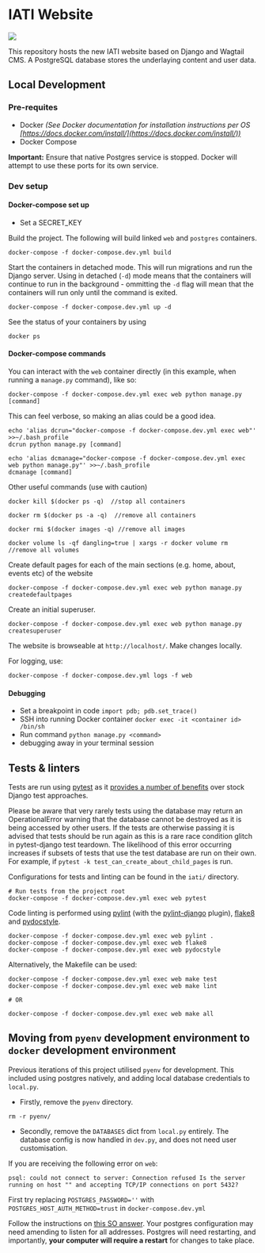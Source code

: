 # IATI Website

![](https://github.com/IATI/IATI-Standard-Website/workflows/CI/badge.svg)

This repository hosts the new IATI website based on Django and Wagtail CMS. A PostgreSQL database stores the underlaying content and user data.

## Local Development

### Pre-requites

- Docker _(See Docker documentation for installation instructions per OS [https://docs.docker.com/install/](https://docs.docker.com/install/))_
- Docker Compose

**Important:** Ensure that native Postgres service is stopped. Docker will attempt to use these ports for its own service.

### Dev setup

#### Docker-compose set up

- Set a SECRET_KEY

Build the project. The following will build linked `web` and `postgres` containers.

```
docker-compose -f docker-compose.dev.yml build
```

Start the containers in detached mode. This will run migrations and run the Django server. Using in detached (`-d`) mode means that the containers will continue to run in the background - ommitting the `-d` flag will mean that the containers will run only until the command is exited.

```
docker-compose -f docker-compose.dev.yml up -d
```

See the status of your containers by using

```
docker ps
```

#### Docker-compose commands

You can interact with the `web` container directly (in this example, when running a `manage.py` command), like so:

```
docker-compose -f docker-compose.dev.yml exec web python manage.py [command]
```

This can feel verbose, so making an alias could be a good idea.

```
echo 'alias dcrun="docker-compose -f docker-compose.dev.yml exec web"' >>~/.bash_profile
dcrun python manage.py [command]

echo 'alias dcmanage="docker-compose -f docker-compose.dev.yml exec web python manage.py"' >>~/.bash_profile
dcmanage [command]
```

Other useful commands (use with caution)

```
docker kill $(docker ps -q)  //stop all containers

docker rm $(docker ps -a -q)  //remove all containers

docker rmi $(docker images -q) //remove all images

docker volume ls -qf dangling=true | xargs -r docker volume rm  //remove all volumes

```

Create default pages for each of the main sections (e.g. home, about, events etc) of the website

```
docker-compose -f docker-compose.dev.yml exec web python manage.py createdefaultpages
```

Create an initial superuser.

```
docker-compose -f docker-compose.dev.yml exec web python manage.py createsuperuser
```

The website is browseable at `http://localhost/`. Make changes locally.

For logging, use:

```
docker-compose -f docker-compose.dev.yml logs -f web
```

#### Debugging

- Set a breakpoint in code `import pdb; pdb.set_trace()`
- SSH into running Docker container `docker exec -it <container id> /bin/sh`
- Run command `python manage.py <command>`
- debugging away in your terminal session

## Tests & linters

Tests are run using [pytest](https://pytest.org/) as it [provides a number of benefits](https://pytest-django.readthedocs.io/en/latest/#why-would-i-use-this-instead-of-django-s-manage-py-test-command) over stock Django test approaches.

Please be aware that very rarely tests using the database may return an OperationalError warning that the database cannot be destroyed as it is being accessed by other users. If the tests are otherwise passing it is advised that tests should be run again as this is a rare race condition glitch in pytest-django test teardown. The likelihood of this error occurring increases if subsets of tests that use the test database are run on their own. For example, if `pytest -k test_can_create_about_child_pages` is run.

Configurations for tests and linting can be found in the `iati/` directory.

```
# Run tests from the project root
docker-compose -f docker-compose.dev.yml exec web pytest
```

Code linting is performed using [pylint](https://github.com/PyCQA/pylint) (with the [pylint-django](https://github.com/PyCQA/pylint-django) plugin), [flake8](http://flake8.pycqa.org) and [pydocstyle](http://www.pydocstyle.org).

```
docker-compose -f docker-compose.dev.yml exec web pylint .
docker-compose -f docker-compose.dev.yml exec web flake8
docker-compose -f docker-compose.dev.yml exec web pydocstyle
```

Alternatively, the Makefile can be used:

```
docker-compose -f docker-compose.dev.yml exec web make test
docker-compose -f docker-compose.dev.yml exec web make lint

# OR

docker-compose -f docker-compose.dev.yml exec web make all
```

## Moving from `pyenv` development environment to `docker` development environment

Previous iterations of this project utilised `pyenv` for development. This included using postgres natively, and adding local database credentials to `local.py`.

- Firstly, remove the `pyenv` directory.

```
rm -r pyenv/
```

- Secondly, remove the `DATABASES` dict from `local.py` entirely. The database config is now handled in `dev.py`, and does not need user customisation.

If you are receiving the following error on `web`:

```
psql: could not connect to server: Connection refused Is the server running on host "" and accepting TCP/IP connections on port 5432?
```

First try replacing `POSTGRES_PASSWORD=''` with `POSTGRES_HOST_AUTH_METHOD=trust` in `docker-compose.dev.yml`

Follow the instructions on [this SO answer](https://stackoverflow.com/a/41161674). Your postgres configuration may need amending to listen for all addresses. Postgres will need restarting, and importantly, **your computer will require a restart** for changes to take place.
